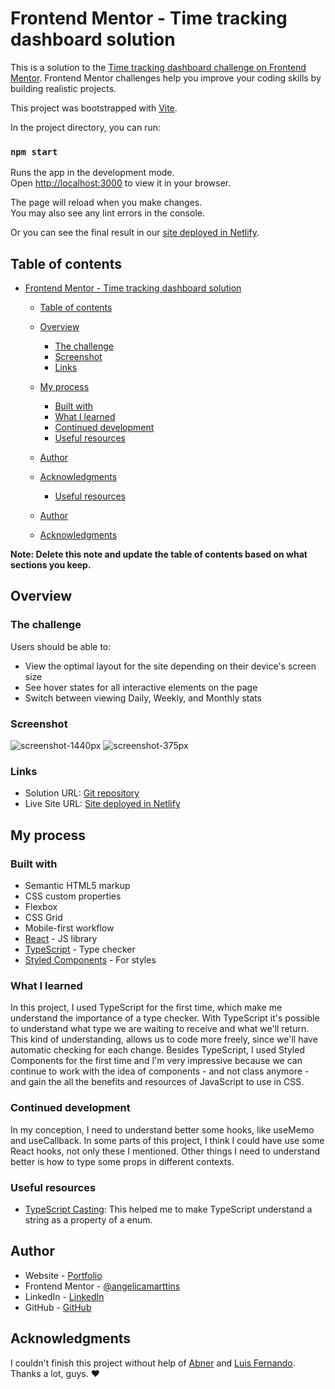 # Frontend Mentor - Time tracking dashboard solution

This is a solution to the [Time tracking dashboard challenge on Frontend Mentor](https://www.frontendmentor.io/challenges/time-tracking-dashboard-UIQ7167Jw). Frontend Mentor challenges help you improve your coding skills by building realistic projects. 

This project was bootstrapped with [Vite](https://github.com/vitejs/vite).

In the project directory, you can run:

### `npm start`

Runs the app in the development mode.\
Open [http://localhost:3000](http://localhost:3000) to view it in your browser.

The page will reload when you make changes.\
You may also see any lint errors in the console.

Or you can see the final result in our [site deployed in Netlify](https://timetrackdashboard.netlify.app/).

## Table of contents

- [Frontend Mentor - Time tracking dashboard solution](#frontend-mentor---time-tracking-dashboard-solution)
  - [Table of contents](#table-of-contents)
  - [Overview](#overview)
    - [The challenge](#the-challenge)
    - [Screenshot](#screenshot)
    - [Links](#links)
  - [My process](#my-process)
    - [Built with](#built-with)
    - [What I learned](#what-i-learned)
    - [Continued development](#continued-development)
    - [Useful resources](#useful-resources)
  - [Author](#author)
  - [Acknowledgments](#acknowledgments)

    - [Useful resources](#useful-resources)
  - [Author](#author)
  - [Acknowledgments](#acknowledgments)

**Note: Delete this note and update the table of contents based on what sections you keep.**

## Overview

### The challenge

Users should be able to:

- View the optimal layout for the site depending on their device's screen size
- See hover states for all interactive elements on the page
- Switch between viewing Daily, Weekly, and Monthly stats

### Screenshot
![screenshot-1440px](https://user-images.githubusercontent.com/82389853/175815047-c468dbc9-49f4-4cbb-b2d4-6dd44c11e179.png)
![screenshot-375px](https://user-images.githubusercontent.com/82389853/175815059-eef775d7-26f7-47ba-9381-e5769eb9a227.png)

### Links

- Solution URL: [Git repository](https://github.com/angelicamarttins/time-track)
- Live Site URL: [Site deployed in Netlify](https://timetrackdashboard.netlify.app/)

## My process

### Built with

- Semantic HTML5 markup
- CSS custom properties
- Flexbox
- CSS Grid
- Mobile-first workflow
- [React](https://reactjs.org/) - JS library
- [TypeScript](https://www.typescriptlang.org/) - Type checker
- [Styled Components](https://styled-components.com/) - For styles

### What I learned

In this project, I used  TypeScript for the first time, which make me understand the importance of a type checker. With TypeScript it's possible to understand what type we are waiting to receive and what we'll return. This kind of understanding, allows us to code more freely, since we'll have automatic checking for each change. 
Besides TypeScript, I used Styled Components for the first time and I'm very impressive because we can continue to work with the idea of components - and not class anymore - and gain the all the benefits and resources of JavaScript to use in CSS. 

### Continued development

In my conception, I need to understand better some hooks, like useMemo and useCallback. In some parts of this project, I think I could have use some React hooks, not only these I mentioned. Other things I need to understand better is how to type some props in different contexts. 

### Useful resources

- [TypeScript Casting](https://www.w3schools.com/typescript/typescript_casting.php#:~:text=There%20are%20times%20when%20working,process%20of%20overriding%20a%20type.): This helped me to make TypeScript understand a string as a property of a enum.

## Author

- Website - [Portfolio](https://linkedin.com/in/marttinsangelica)
- Frontend Mentor - [@angelicamarttins](https://www.frontendmentor.io/profile/angelicamarttins)
- LinkedIn - [LinkedIn](https://linkedin.com/in/marttinsangelica)
- GitHub - [GitHub](https://https://github.com/angelicamarttins)

## Acknowledgments

I couldn't finish this project without help of [Abner](https://www.linkedin.com/in/abner-figueiredo-bertelline/) and [Luis Fernando](https://www.linkedin.com/in/luis-poma/). Thanks a lot, guys. ❤ 
